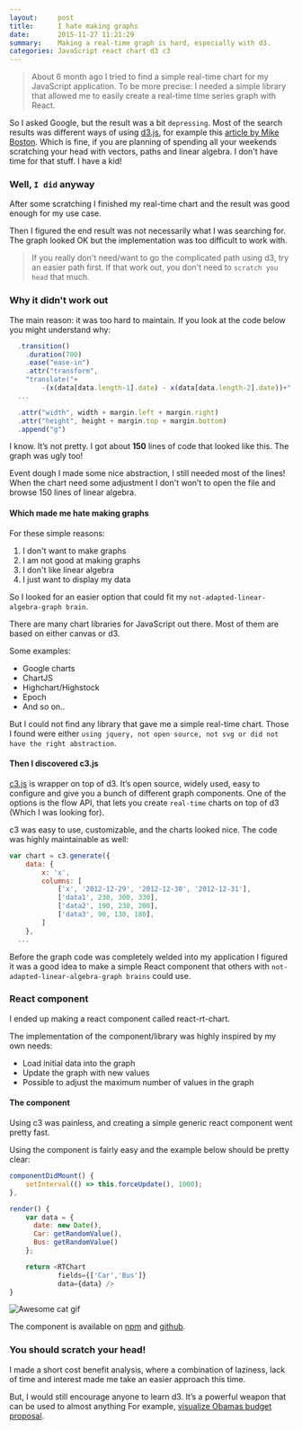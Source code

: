 ```yaml
---
layout:     post
title:      I hate making graphs
date:       2015-11-27 11:21:29
summary:    Making a real-time graph is hard, especially with d3.
categories: JavaScript react chart d3 c3
---
```


> About 6 month ago I tried to find a simple real-time chart for my JavaScript application. To be more precise: I needed a simple library that allowed me to easily create a real-time time series graph with React.

So I asked Google, but the result was a bit ```depressing```. Most of the search results was different ways of using [d3.js](http://d3js.org/), for example this [article by Mike Boston](http://bost.ocks.org/mike/path/). Which is fine, if you are planning of spending all your weekends scratching your head with vectors, paths and linear algebra. I don't have time for that stuff. I have a kid!

### Well, ```I did``` anyway
After some scratching I finished my real-time chart and the result was good enough for my use case.

Then I figured the end result was not necessarily what I was searching for. The graph looked OK but the implementation was too difficult to work with.

> If you really don't need/want to go the complicated path using d3, try an easier path first. If that work out, you don't need to ```scratch you head``` that much.

### Why it didn't work out

The main reason: it was too hard to maintain. If you look at the code below you might understand why:

```javascript
  .transition()
    .duration(700)
    .ease("ease-in")
    .attr("transform",
    "translate("+
        -(x(data[data.length-1].date) - x(data[data.length-2].date))+",0)")
  ...

  .attr("width", width + margin.left + margin.right)
  .attr("height", height + margin.top + margin.bottom)
  .append("g")
```

I know. It’s not pretty. I got about **150** lines of code that looked like this. The graph was ugly too!

Event dough I made some nice abstraction, I still needed most of the lines!
When the chart need some adjustment I don't won’t to open the file and browse 150 lines of linear algebra.

#### Which made me hate making graphs

For these simple reasons:

1. I don't want to make graphs
2. I am not good at making graphs
3. I don't like linear algebra
3. I just want to display my data

So I looked for an easier option that could fit my ```not-adapted-linear-algebra-graph brain```.

There are many chart libraries for JavaScript out there. Most of them are based on either canvas or d3.

Some examples:

* Google charts
* ChartJS
* Highchart/Highstock
* Epoch
* And so on..

But I could not find any library that gave me a simple real-time chart. Those I found were either ```using jquery, not open source, not svg or did not have the right abstraction```.

#### Then I discovered c3.js

[c3.js](http://c3js.org/) is wrapper on top of d3. It’s open source, widely used, easy to configure and give you a bunch of different graph components. One of the options is the flow API, that lets you create ```real-time``` charts on top of d3 (Which I was looking for).

c3 was easy to use, customizable, and the charts looked nice.
The code was highly maintainable as well:

```javascript
var chart = c3.generate({
    data: {
        x: 'x',
        columns: [
            ['x', '2012-12-29', '2012-12-30', '2012-12-31'],
            ['data1', 230, 300, 330],
            ['data2', 190, 230, 200],
            ['data3', 90, 130, 180],
        ]
    },
  ...
```
Before the graph code was completely welded into my application I figured it was a good idea to make a simple React component that others with ```not-adapted-linear-algebra-graph brains``` could use.

### React component
I ended up making a react component called react-rt-chart.

The implementation of the component/library was highly inspired by my own needs:

- Load initial data into the graph
- Update the graph with new values
- Possible to adjust the maximum number of values in the graph

#### The component

Using c3 was painless, and creating a simple generic react component went pretty fast.

Using the component is fairly easy and the example below should be pretty clear:

```javascript
componentDidMount() {
    setInterval(() => this.forceUpdate(), 1000);
},

render() {
    var data = {
      date: new Date(),
      Car: getRandomValue(),
      Bus: getRandomValue()
    };

    return <RTChart
            fields={['Car','Bus']}
            data={data} />
}
```

![Awesome cat gif](http://imgur.com/BgABXwt.gif)

The component is available on [npm](https://www.npmjs.com/package/react-rt-chart) and [github](https://github.com/emilmork/react-rt-chart).

### You should scratch your head!

I made a short cost benefit analysis, where a combination of laziness, lack of time and interest made me take an easier approach this time.

But, I would still encourage anyone to learn d3. It’s a powerful weapon that can be used to almost anything
For example, [visualize Obamas budget proposal]( http://www.nytimes.com/interactive/2012/02/13/us/politics/2013-budget-proposal-graphic.html?_r=0).

